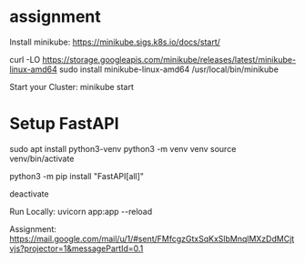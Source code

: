 # assignment

Install minikube:
https://minikube.sigs.k8s.io/docs/start/

curl -LO https://storage.googleapis.com/minikube/releases/latest/minikube-linux-amd64
sudo install minikube-linux-amd64 /usr/local/bin/minikube


Start your Cluster:
minikube start


# Setup FastAPI

sudo apt install python3-venv
python3 -m venv venv
source venv/bin/activate

python3 -m pip install "FastAPI[all]"

deactivate

Run Locally:
uvicorn app:app --reload

Assignment: https://mail.google.com/mail/u/1/#sent/FMfcgzGtxSqKxSlbMnqlMXzDdMCjtvjs?projector=1&messagePartId=0.1